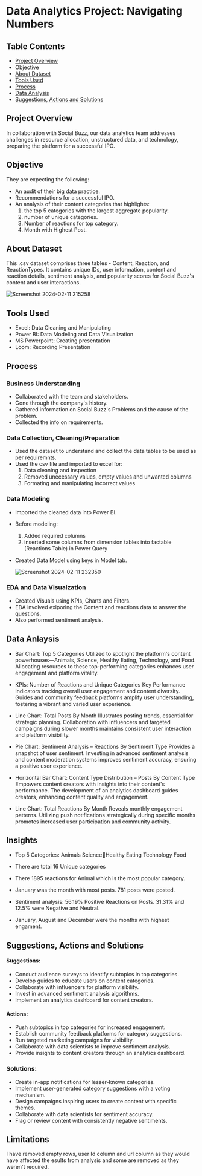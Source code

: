 # Data Analytics Project: Navigating Numbers

## Table Contents

- [Project Overview](Project-Overview)
- [Objective](Objective)
- [About Dataset](About-Dataset)
- [Tools Used](Tools-Used)
- [Process](Process)
- [Data Analysis](Data-Analysis)
- [Suggestions, Actions and Solutions](Suggestions,-Actions-and-Solutions)

## Project Overview

In collaboration with Social Buzz, our data analytics team addresses challenges in resource allocation, unstructured data, and technology, preparing the platform for a successful IPO.

## Objective

They are expecting the following:
- An audit of their big data practice.
- Recommendations for a successful IPO.
- An analysis of their content categories that highlights:
  1. the top 5 categories with the largest aggregate popularity.
  2. number of unique categories.
  3. Number of reactions for top category.
  4. Month with Highest Post.

## About Dataset

This .csv dataset comprises three tables - Content, Reaction, and ReactionTypes. It contains unique IDs, user information, content and reaction details, sentiment analysis, and popularity scores for Social Buzz's content and user interactions.


![Screenshot 2024-02-11 215258](https://github.com/TripathiAmbrish/Data-Analysis-Project-at-Accenture/assets/139352292/1cfb6a9a-9a18-4cf2-aaa6-589464e24654)

## Tools Used

- Excel: Data Cleaning and Manipulating
- Power BI: Data Modeling and Data Visualization
- MS Powerpoint: Creating presentation
- Loom: Recording Presentation

## Process

### Business Understanding

- Collaborated with the team and stakeholders.
- Gone through the company's history.
- Gathered information on Social Buzz's Problems and the cause of the problem.
- Collected the info on requirements.

### Data Collection, Cleaning/Preparation

- Used the dataset to understand and collect the data tables to be used as per requiremnts.
- Used the csv file and imported to excel for:
  1. Data cleaning and inspection
  2. Removed unecessary values, empty values and unwanted columns
  3. Formating and manipulating incorrect values

### Data Modeling

- Imported the cleaned data into Power BI.
- Before modeling:
  1. Added required columns
  2. inserted some columns from dimension tables into factable (Reactions Table)
     in Power Query
- Created Data Model using keys in Model tab.

  ![Screenshot 2024-02-11 232350](https://github.com/TripathiAmbrish/Data-Analysis-Project-at-Accenture/assets/139352292/8f309676-3b4a-46ef-9faf-1ac634f21ca6)

### EDA and Data Visualzation

- Created Visuals using KPIs, Charts and Filters.
- EDA involved exlporing the Content and reactions data to answer the questions.
- Also performed sentiment analysis.

## Data Anlaysis

- Bar Chart: Top 5 Categories
Utilized to spotlight the platform's content powerhouses—Animals, Science, Healthy Eating, Technology, and Food. Allocating resources to these top-performing categories enhances user engagement and platform vitality.

- KPIs: Number of Reactions and Unique Categories
Key Performance Indicators tracking overall user engagement and content diversity. Guides and community feedback platforms amplify user understanding, fostering a vibrant and varied user experience.

- Line Chart: Total Posts By Month
Illustrates posting trends, essential for strategic planning. Collaboration with influencers and targeted campaigns during slower months maintains consistent user interaction and platform visibility.

- Pie Chart: Sentiment Analysis – Reactions By Sentiment Type
Provides a snapshot of user sentiment. Investing in advanced sentiment analysis and content moderation systems improves sentiment accuracy, ensuring a positive user experience.

- Horizontal Bar Chart: Content Type Distribution – Posts By Content Type
Empowers content creators with insights into their content's performance. The development of an analytics dashboard guides creators, enhancing content quality and engagement.

- Line Chart: Total Reactions By Month
Reveals monthly engagement patterns. Utilizing push notifications strategically during specific months promotes increased user participation and community activity.

## Insights

- Top 5 Categories:
Animals
ScienceHealthy Eating
Technology
Food

- There are total 16 Unique categories

- There 1895 reactions for Animal which is the most popular category.

- January was the month with most posts. 781 posts were posted.

- Sentiment analysis:
56.19% Positive Reactions on Posts.
31.31% and 12.5% were Negative and Neutral.

- January, August and December were the months with highest engament.


## Suggestions, Actions and Solutions

#### Suggestions:

- Conduct audience surveys to identify subtopics in top categories.
- Develop guides to educate users on content categories.
- Collaborate with influencers for platform visibility.
- Invest in advanced sentiment analysis algorithms.
- Implement an analytics dashboard for content creators.

#### Actions:

- Push subtopics in top categories for increased engagement.
- Establish community feedback platforms for category suggestions.
- Run targeted marketing campaigns for visibility.
- Collaborate with data scientists to improve sentiment analysis.
- Provide insights to content creators through an analytics dashboard.

### Solutions:

- Create in-app notifications for lesser-known categories.
- Implement user-generated category suggestions with a voting mechanism.
- Design campaigns inspiring users to create content with specific themes.
- Collaborate with data scientists for sentiment accuracy.
- Flag or review content with consistently negative sentiments.

## Limitations

I have removed empty rows, user Id column and url column as they would have affected the esults from analysis and some are removed as they weren't required.
